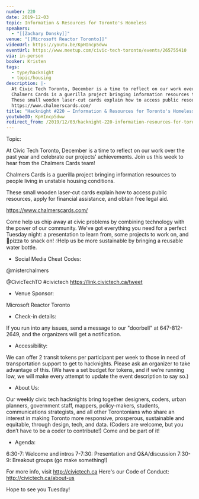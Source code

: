 ```yaml
---
number: 220
date: 2019-12-03
topic: Information & Resources for Toronto's Homeless
speakers:
  - "[[Zachary Donsky]]"
venue: "[[Microsoft Reactor Toronto]]"
videoUrl: https://youtu.be/KpHIncp5dww
eventUrl: https://www.meetup.com/civic-tech-toronto/events/265755410
via: in-person
booker: Kristen
tags:
  - type/hacknight
  - topic/housing
description: |-
  At Civic Tech Toronto, December is a time to reflect on our work over the past year and celebrate our projects' achievements. Join us this week to hear from the Chalmers Cards team!
  Chalmers Cards is a guerilla project bringing information resources to people living in unstable housing conditions.
  These small wooden laser-cut cards explain how to access public resources, apply for financial assistance, and obtain free legal aid.
  https://www.chalmerscards.com/
title: "Hacknight #220 – Information & Resources for Toronto's Homeless"
youtubeID: KpHIncp5dww
redirect_from: /2019/12/03/hacknight-220-information-resources-for-torontos-homeless-with-zachary-donsky/
---
```


Topic:

At Civic Tech Toronto, December is a time to reflect on our work over the past year and celebrate our projects' achievements. Join us this week to hear from the Chalmers Cards team!

Chalmers Cards is a guerilla project bringing information resources to people living in unstable housing conditions.

These small wooden laser-cut cards explain how to access public resources, apply for financial assistance, and obtain free legal aid.

https://www.chalmerscards.com/

Come help us chip away at civic problems by combining technology with the power of our community. We've got everything you need for a perfect Tuesday night: a presentation to learn from, some projects to work on, and 🍕pizza to snack on! 💧Help us be more sustainable by bringing a reusable water bottle.

+ Social Media Cheat Codes:

@misterchalmers

@CivicTechTO \#civictech
https://link.civictech.ca/tweet

+ Venue Sponsor:

Microsoft Reactor Toronto

+ Check-in details:

If you run into any issues, send a message to our "doorbell" at 647-812-2649, and the organizers will get a notification.

+ Accessibility:

We can offer 2 transit tokens per participant per week to those in need of transportation support to get to hacknights. Please ask an organizer to take advantage of this. (We have a set budget for tokens, and if we’re running low, we will make every attempt to update the event description to say so.)

+ About Us:

Our weekly civic tech hacknights bring together designers, coders, urban planners, government staff, mappers, policy-makers, students, communications strategists, and all other Torontonians who share an interest in making Toronto more responsive, prosperous, sustainable and equitable, through design, tech, and data. (Coders are welcome, but you don’t have to be a coder to contribute!) Come and be part of it!

+ Agenda:

6:30-7: Welcome and intros
7-7:30: Presentation and Q&A/discussion
7:30-9: Breakout groups (go make something!)

For more info, visit http://civictech.ca
Here's our Code of Conduct: http://civictech.ca/about-us

Hope to see you Tuesday!